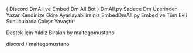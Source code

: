 ( Discord DmAll ve Embed Dm All Bot )
DmAll.py Sadece Dm Üzerinden Yazar Kendinize Göre Ayarlayabilirsiniz
EmbedDmAll.py Embed ve Tüm Ekli Sunucularda Çalışır Yavaştır!

Destek İçin Yıldız Bırakın
by maltegomustano

discord / maltegomustano
